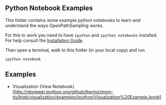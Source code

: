 ## Python Notebook Examples
This folder contains some example python notebooks to learn and understand the ways OpenPathSampling works.

For this to work you need to have `ipython` and `ipython notebooks` installed. For help consult the 
[Installation Guide](http://ipython.org/install.html).

Then open a terminal, walk to this folder (in your local copy) and run 
```
ipython notebook
```

## Examples
- Visualization (View Notebook)[http://nbviewer.ipython.org/github/jhprinz/msm-tis/blob/visualization/examples/ipython/Visualization%20Example.ipynb]
